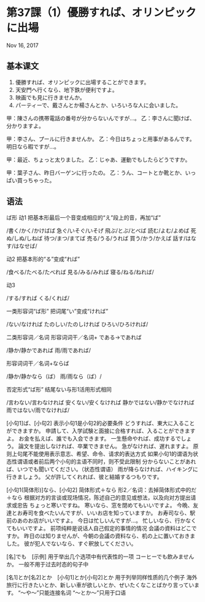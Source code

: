 # 第37課（1）優勝すれば、オリンピックに出場
Nov 16, 2017

## 基本课文
1. 優勝すれば、オリンピックに出場することができます。
2. 天安門へ行くなら、地下鉄が便利ですよ。
3. 映画でも見に行きませんか。
4. パーティーで、戴さんとか楊さんとか、いろいろな人に会いました。

甲：陳さんの携帯電話の番号が分からないんですが…。
乙：李さんに聞けば、分かりますよ。

甲：李さん、プールに行きませんか。
乙：今日はちょっと用事があるんです。明日なら暇ですが…。

甲：最近、ちょっと太りました。
乙：じゃあ、運動でもしたらどうですか。

甲：葉子さん、昨日バーゲンに行ったの。
乙：うん、コートとか靴とか、いっぱい買っちゃった。　

## 语法
ば形
动1
把基本形最后一个音变成相应的“え”段上的音，再加“ば”

/書く/かく/かけばば
急ぐ/いそぐ/いそげ
飛ぶ/とぶ/とべば
読む/よむ/よめば
死ぬ/しぬ/しねば
待つ/まつ/まてば
売る/うる/うれば
買う/かう/かえば
話す/はなす/はなせば/

动2
把基本形的“る”变成“れば”

/食べる/たべる/たべれば
見る/みる/みれば
寝る/ねる/ねれば/

动3

/する/すれば
くる/くれば/

一类形容词“ば形”
把词尾“い”变成“ければ”

/ない/なければ
たのしい/たのしければ
ひろい/ひろければ/

二类形容词／名词
形容词词干／名词+ である→であれば

/静か/静かであれば
雨/雨であれば/

形容词词干／名词+ならば

/静か/静かなら（ば）
雨/雨なら（ば）/

否定形式“ば形”
结尾ない与形1活用形式相同

/言わない/言わなければ
安くない/安くなければ
静かではない/静かでなければ
雨ではない/雨でなければ/

[小句1]ば、[小句2]
表示小句1是小句2的必要条件
どうすれば、東大に入ることができますか。
申請して、入学試験と面接に合格すれば、入ることができますよ。
お金を払えば、誰でも入会できます。
一生懸命やれば、成功するでしょう。
論文を提出しなければ、卒業できません。
急がなければ、遅れますよ。
原则上句尾不能使用表示意志、希望、命令、请求的表达方式
如果小句1的谓语为状态性谓语或者前后两个小句的主语不同时，则不受此限制
分からないことがあれば、いつでも聞いてください。（状态性谓语）
雨が降らなければ、ハイキングに行きましょう。
父が許してくれれば、彼と結婚するつもりです。

[小句1(简体形)]なら、[小句2]
简体形式＋なら
形2／名词：去掉简体形式中的だ＋なら
根据对方的言谈或现场情况，陈述自己的意见或想法，以及向对方提出请求或忠告
ちょっと寒いですね。
寒いなら、窓を閉めてもいいですよ。
今晩、友達とお寿司を食べたいんですが、いいお店を知っていますか。
お寿司なら、駅前のあのお店がいいですよ。
今日は忙しいんですが…。
忙しいなら、行かなくてもいいですよ。
前项纯粹是说话人自己假定的事情的情况
会議の資料はどこですか。
昨日のは知りませんが、今朝の会議の資料なら、机の上に置いておきました。
彼が犯人でないなら、すぐ釈放してください。

[名]でも　[示例]
用于举出几个选项中有代表性的一项
コーヒーでも飲みませんか。
一般不用于过去时态的句子中

[名1]とか[名2]とか　[小句1]とか[小句2]とか
用于列举同样性质的几个例子
海外旅行に行きたいとか、新しい車が欲しいとか、ぜいたくなことばかり言っています。
“～や～”只能连接名词
“～とか～”只用于口语
